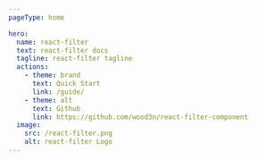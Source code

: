 ```yaml
---
pageType: home

hero:
  name: react-filter
  text: react-filter docs
  tagline: react-filter tagline
  actions:
    - theme: brand
      text: Quick Start
      link: /guide/
    - theme: alt
      text: Github
      link: https://github.com/wood3n/react-filter-component
  image:
    src: /react-filter.png
    alt: react-filter Logo
---
```


